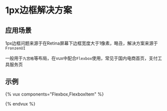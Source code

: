 # 1px边框解决方案

## 应用场景

1px边框问题来源于在Retina屏幕下边框宽度大于1像素，略丑，解决方案来源于`FronzenUI`

一般用于`九宫格`等布局，在vux中配合`Flexbox`使用，常见于国内电商首页，支付工具服务页

## 示例

{% vux components="Flexbox,FlexboxItem" %}
<template>
<flexbox class="ui-border-tb" :margin-left=0>
  <flexbox-item class="ui-border-r test"><div>北京</div></flexbox-item>
  <flexbox-item class="ui-border-r test"><div>上海</div></flexbox-item>
  <flexbox-item class="ui-border-r test"><div>广州</div></flexbox-item>
  <flexbox-item class="ui-border-r test"><div>深圳</div></flexbox-item>
  <flexbox-item class="test"><div>其他</div></flexbox-item>
</flexbox>
<flexbox class="ui-border-b" :margin-left=0>
  <flexbox-item class="ui-border-r test"><div>天津</div></flexbox-item>
  <flexbox-item class="ui-border-r test"><div>西安</div></flexbox-item>
  <flexbox-item class="ui-border-r test"><div>重庆</div></flexbox-item>
  <flexbox-item class="ui-border-r test"><div>杭州</div></flexbox-item>
  <flexbox-item class="test"><div>其他</div></flexbox-item>
</flexbox>
<flexbox class="ui-border-b" :margin-left=0>
  <flexbox-item class="ui-border-r test"><div>南京</div></flexbox-item>
  <flexbox-item class="ui-border-r test"><div>武汉</div></flexbox-item>
  <flexbox-item class="ui-border-r test"><div>成都</div></flexbox-item>
  <flexbox-item class="ui-border-r test"><div></div></flexbox-item>
  <flexbox-item class="test"><div>其他</div></flexbox-item>
</flexbox>
</template>

<style>
.test{
  height:50px;
  text-align:center;
  line-height: 50px;
}
</style>
{% endvux %}